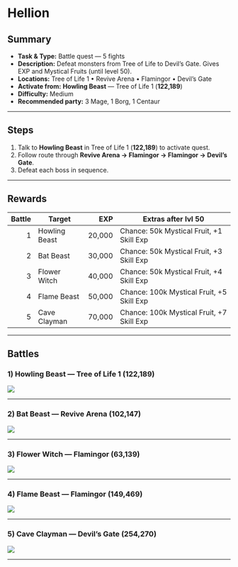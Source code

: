 # Hellion

## Summary
- **Task & Type:** Battle quest — 5 fights
- **Description:** Defeat monsters from Tree of Life to Devil’s Gate. Gives EXP and Mystical Fruits (until level 50).
- **Locations:** Tree of Life 1 • Revive Arena • Flamingor • Devil’s Gate
- **Activate from:** **Howling Beast** — Tree of Life 1 (**122,189**)
- **Difficulty:** Medium
- **Recommended party:** 3 Mage, 1 Borg, 1 Centaur

---

## Steps
1. Talk to **Howling Beast** in Tree of Life 1 (**122,189**) to activate quest.  
2. Follow route through **Revive Arena → Flamingor → Flamingor → Devil’s Gate**.  
3. Defeat each boss in sequence.  

---

## Rewards
| Battle | Target        | EXP   | Extras after lvl 50 |
|------: |---------------|------:|---------------------|
| 1      | Howling Beast | 20,000 | Chance: 50k Mystical Fruit, +1 Skill Exp |
| 2      | Bat Beast     | 30,000 | Chance: 50k Mystical Fruit, +3 Skill Exp |
| 3      | Flower Witch  | 40,000 | Chance: 50k Mystical Fruit, +4 Skill Exp |
| 4      | Flame Beast   | 50,000 | Chance: 100k Mystical Fruit, +5 Skill Exp |
| 5      | Cave Clayman  | 70,000 | Chance: 100k Mystical Fruit, +7 Skill Exp |

---

## Battles

### 1) Howling Beast — Tree of Life 1 (**122,189**)
![][img-howling-beast]


---

### 2) Bat Beast — Revive Arena (**102,147**)
![][img-bat-beast]


---

### 3) Flower Witch — Flamingor (**63,139**)
![][img-flower-witch]


---

### 4) Flame Beast — Flamingor (**149,469**)
![][img-flame-beast]


---

### 5) Cave Clayman — Devil’s Gate (**254,270**)
![][img-cave-clayman]


---

[img-howling-beast]: ../assets/monsters/berserker.gif
[img-bat-beast]: ../assets/monsters/flyer.gif
[img-flower-witch]: ../assets/monsters/nepenthes.gif
[img-flame-beast]: ../assets/monsters/hell_cat.gif
[img-cave-clayman]: ../assets/monsters/guard.gif
